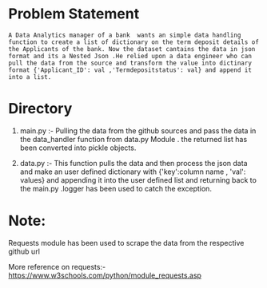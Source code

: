 

   # Problem Statement
   
   
   
    A Data Analytics manager of a bank  wants an simple data handling function to create a list of dictionary on the term deposit details of the Applicants of the bank. Now the dataset cantains the data in json format and its a Nested Json .He relied upon a data engineer who can pull the data from the source and transform the value into dictinary format {'Applicant_ID': val ,'Termdepositstatus': val} and append it into a list.
    

 #  Directory 
 
   1. main.py :-  Pulling the data from the github sources and pass the data in the data_handler function from data.py Module . the returned list has been converted into                       pickle objects.
   

   2. data.py  :- This function pulls the data and then process the json data and make an user defined dictionary with {'key':column name , 'val': values} and                           appending it into the user defined list and returning back to the main.py .logger has been used to catch the exception.






# Note:
  Requests module has been used to scrape the data from the respective github url
  
  More reference on requests:- https://www.w3schools.com/python/module_requests.asp
  
  

    



















